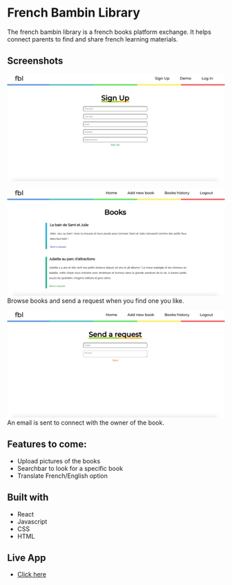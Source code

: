 # French Bambin Library
The french bambin library is a french books platform exchange.
It helps connect parents to find and share french learning materials.

## Screenshots

![signup page](screenshots/signup-page.jpg)


![homepage](screenshots/homepage.jpg)
Browse books and send a request when you find one you like.

![send a request](screenshots/send-request.jpg)
An email is sent to connect with the owner of the book.

## Features to come:
* Upload pictures of the books
* Searchbar to look for a specific book
* Translate French/English option

## Built with
* React
* Javascript
* CSS
* HTML

## Live App
- [Click here](https://french-bambin-library-app.vercel.app/)
